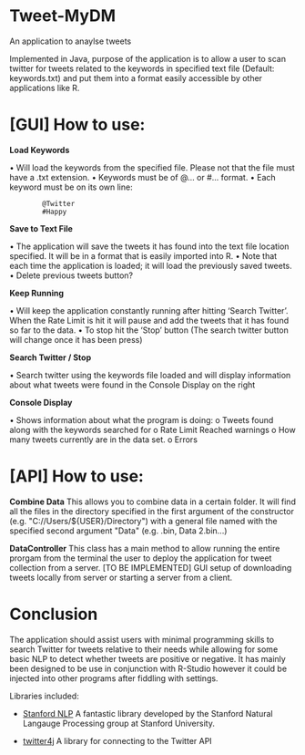 Tweet-MyDM
=======

An application to anaylse tweets 

Implemented in Java, purpose of the application is to allow a user to scan twitter for tweets related to the keywords in specified text file (Default: keywords.txt) and put them into a format easily accessible by other applications like R.

[GUI] How to use:
=======
**Load Keywords**

•	Will load the keywords from the specified file. Please not that the file must have a .txt extension. 
•	Keywords must be of @... or #... format. 
•	Each keyword must be on its own line:

			@Twitter
			#Happy

**Save to Text File**

•	The application will save the tweets it has found into the text file location specified. It will be in a format that is easily imported into R.
•	Note that each time the application is loaded; it will load the previously saved tweets. 
•	Delete previous tweets button?


**Keep Running**

•	Will keep the application constantly running after hitting ‘Search Twitter’. When the Rate Limit is hit it will pause and add the tweets that it has found so far to the data.
•	To stop hit the ‘Stop’ button (The search twitter button will change once it has been press)

**Search Twitter / Stop**

•	Search twitter using the keywords file loaded and will display information about what tweets were found in the Console Display on the right

**Console Display**

•	Shows information about what the program is doing:
o	Tweets found along with the keywords searched for
o	Rate Limit Reached warnings
o	How many tweets currently are in the data set. 
o	Errors


[API] How to use:
======

**Combine Data**
This allows you to combine data in a certain folder. It will find all the files in the directory specified in the first argument of the constructor  (e.g. "C://Users/${USER}/Directory") with a general file named with the specified second argument "Data" (e.g. .bin, Data 2.bin...)

**DataController** 
This class has a main method to allow running the entire prorgam from the terminal the user to deploy the application for tweet collection from a server. [TO BE IMPLEMENTED] GUI setup of downloading tweets locally from server or starting a server from a client.

Conclusion
======

The application should assist users with minimal programming skills to search Twitter for tweets relative to their needs while allowing for some basic NLP to detect whether tweets are positive or negative. It has mainly been designed to be use in conjunction with R-Studio however it could be injected into other programs after fiddling with settings.


Libraries included:

- [Stanford NLP](http://nlp.stanford.edu/index.shtml)
  A fantastic library developed by the Stanford Natural Langauge Processing group at Stanford University.
  
- [twitter4j](http://twitter4j.org/en/index.html)
  A library for connecting to the Twitter API


